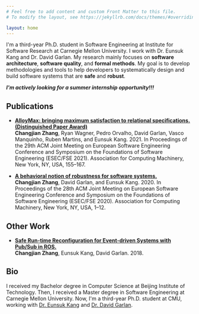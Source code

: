 ```yaml
---
# Feel free to add content and custom Front Matter to this file.
# To modify the layout, see https://jekyllrb.com/docs/themes/#overriding-theme-defaults

layout: home
---
```


I'm a third-year Ph.D. student in Software Engineering at Institute for Software Research at Carnegie Mellon University. I work with Dr. Eunsuk Kang and Dr. David Garlan. My research mainly focuses on **software architecture**, **software quality**, and **formal methods**. My goal is to develop methodologies and tools to help developers to systematically design and build software systems that are **safe** and **robust**.

***I'm actively looking for a summer internship opportunity!!!***

## Publications

- [**AlloyMax: bringing maximum satisfaction to relational specifications. (Distinguished Paper Award)**](https://doi.org/10.1145/3468264.3468587) \
  **Changjian Zhang**, Ryan Wagner, Pedro Orvalho, David Garlan, Vasco Manquinho, Ruben Martins, and Eunsuk Kang. 2021. In Proceedings of the 29th ACM Joint Meeting on European Software Engineering Conference and Symposium on the Foundations of Software Engineering (ESEC/FSE 2021). Association for Computing Machinery, New York, NY, USA, 155–167.

- [**A behavioral notion of robustness for software systems.**](https://doi.org/10.1145/3368089.3409753) \
  **Changjian Zhang**, David Garlan, and Eunsuk Kang. 2020. In Proceedings of the 28th ACM Joint Meeting on European Software Engineering Conference and Symposium on the Foundations of Software Engineering (ESEC/FSE 2020). Association for Computing Machinery, New York, NY, USA, 1–12.

## Other Work

- [**Safe Run-time Reconfiguration for Event-driven Systems with Pub/Sub in ROS.**](http://acme.able.cs.cmu.edu/pubs/uploads/pdf/ROSReconfig-submitted.pdf) \
  **Changjian Zhang**, Eunsuk Kang, David Garlan. 2018.

## Bio

I received my Bachelor degree in Computer Science at Beijing Institute of Technology. Then, I received a Master degree in Software Engineering at Carnegie Mellon University. Now, I'm a third-year Ph.D. student at CMU, working with [Dr. Eunsuk Kang](https://eskang.github.io/) and [Dr. David Garlan](https://www.cs.cmu.edu/~garlan/).

